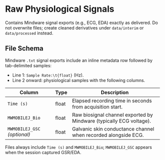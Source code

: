 # Raw Physiological Signals

Contains Mindware signal exports (e.g., ECG, EDA) exactly as delivered. Do not overwrite files; create cleaned derivatives under `data/interim` or `data/processed` instead.

## File Schema

Mindware `.txt` signal exports include an inline metadata row followed by tab-delimited samples:

- Line 1: `Sample Rate:\t{float}` (Hz).
- Line 2 onward: physiological samples with the following columns.

| Column | Type | Description |
| --- | --- | --- |
| `Time (s)` | float | Elapsed recording time in seconds from acquisition start. |
| `MWMOBILEJ_Bio` | float | Raw biosignal channel exported by Mindware (typically ECG voltage). |
| `MWMOBILEJ_GSC` *(optional)* | float | Galvanic skin conductance channel when recorded alongside ECG. |

Files always include `Time (s)` and `MWMOBILEJ_Bio`; `MWMOBILEJ_GSC` appears when the session captured GSR/EDA.
